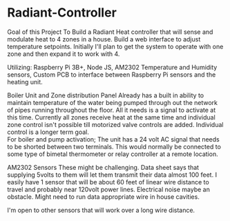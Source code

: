 # Radiant-Controller

Goal of this Project
To Build a Radiant Heat controller that will sense and modulate heat to 4 zones in a house.
Build a web interface to adjust temperature setpoints.  Initially I'll plan to get the system to 
operate with one zone and then expand it to work with 4.

Utilizing:
Raspberry Pi 3B+,
Node JS,
AM2302 Temperature and Humidity sensors,
Custom PCB to interface between Raspberry Pi sensors and the heating unit.

Boiler Unit and Zone distribution Panel
Already has a built in ability to maintain temperature of the water being pumped through out the network
of pipes running throughout the floor. All it needs is a signal to activate at this time.  Currently all zones
receive heat at the same time and individual zone control isn't possible till motorized valve controls are added.
Individual control is a longer term goal.   
For boiler and pump activation;  The unit has a 24 volt AC signal that needs to be shorted between two terminals.  This would
normally be connected to some type of bimetal thermometer or relay controller at a remote location. 

AM2302 Sensors
These might be challenging.  Data sheet says that supplying 5volts to them will let them transmit their data almost 100 feet.
I easily have 1 sensor that will be about 60 feet of linear wire distance to travel and probably near 120volt power lines.  Electrical
noise maybe an obstacle.  Might need to run data appropriate wire in house cavities.

I'm open to other sensors that will work over a long wire distance.
